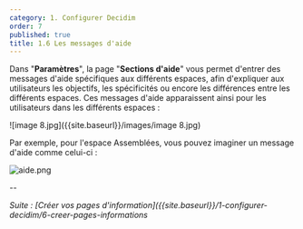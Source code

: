 ```yaml
---
category: 1. Configurer Decidim
order: 7
published: true
title: 1.6 Les messages d'aide
---
```

Dans "**Paramètres**", la page "**Sections d'aide**" vous permet d'entrer des messages d'aide spécifiques aux différents espaces, afin d'expliquer aux utilisateurs les objectifs, les spécificités ou encore les différences entre les différents espaces. Ces messages d'aide apparaissent ainsi pour les utilisateurs dans les différents espaces : 

![image 8.jpg]({{site.baseurl}}/images/image 8.jpg)

Par exemple, pour l'espace Assemblées, vous pouvez imaginer un message d'aide comme celui-ci : 

![aide.png]({{site.baseurl}}/images/aide.png)

--

*Suite : [Créer vos pages d'information]({{site.baseurl}}/1-configurer-decidim/6-creer-pages-informations* 
